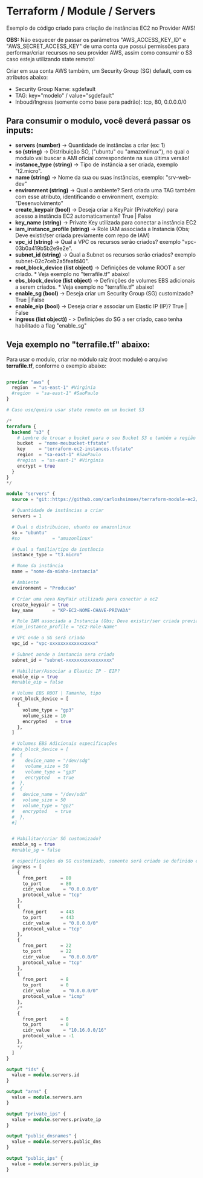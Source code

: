 # Terraform / Module / Servers

Exemplo de código criado para criação de instâncias EC2 no Provider AWS!

**OBS:** Não esquecer de passar os parâmetros "AWS_ACCESS_KEY_ID" e "AWS_SECRET_ACCESS_KEY" de uma conta que possui permissões para performar/criar recursos no seu provider AWS, assim como consumir o S3 caso esteja utilizando state remoto!


Criar em sua conta AWS também, um Security Group (SG) default, com os atributos abaixo:

* Security Group Name: sgdefault
* TAG: key="modelo" / value="sgdefault"
* Inboud/Ingress (somente como base para padrão): tcp, 80, 0.0.0.0/0 


## Para consumir o modulo, você deverá passar os inputs:

* **servers (number)** -> Quantidade de instâncias a criar (ex: 1)
* **so (string)** -> Distribuição SO, ("ubuntu" ou "amazonlinux"), no qual o modulo vai buscar a AMI oficial correspondente na sua última versão!
* **instance_type (string)** -> Tipo de instância a ser criada, exemplo "t2.micro".
* **name (string)** -> Nome da sua ou suas instâncias, exemplo: "srv-web-dev"
* **environment (string)** -> Qual o ambiente? Será criada uma TAG também com esse atributo, identificando o environment, exemplo: "Desenvolvimento"
* **create_keypair (bool)** -> Deseja criar a KeyPair (PrivateKey) para acesso a instância EC2 automaticamente? True | False
* **key_name (string)** -> Private Key utilizada para conectar a instância EC2
* **iam_instance_profile (string)** -> Role IAM associada a Instancia (Obs; Deve existir/ser criada previamente com repo de IAM)
* **vpc_id (string)** -> Qual a VPC os recursos serão criados? exemplo "vpc-03b0a419b5b2e9e2e".
* **subnet_id (string)** -> Qual a Subnet os recursos serão criados? exemplo subnet-02c7ceb2a5feafd40".
* **root_block_device (list object)** -> Definições de volume ROOT a ser criado. * Veja exemplo no "terrafile.tf" abaixo!
* **ebs_block_device (list object)** -> Definições de volumes EBS adicionais a serem criados. * Veja exemplo no "terrafile.tf" abaixo!
* **enable_sg (bool)** -> Deseja criar um Security Group (SG) customizado? True | False
* **enable_eip (bool)** -> Deseja criar e associar um Elastic IP (IP)? True | False
* **ingress (list object))** - > Definições do SG a ser criado, caso tenha habilitado a flag "enable_sg"


## Veja exemplo no "terrafile.tf" abaixo:

Para usar o modulo, criar no módulo raiz (root module) o arquivo **terrafile.tf**, conforme o exemplo abaixo:


```terraform

provider "aws" {
  region  = "us-east-1" #Virginia
  #region  = "sa-east-1" #SaoPaulo
}

# Caso use/queira usar state remoto em um bucket S3

/*
terraform {
  backend "s3" {
    # Lembre de trocar o bucket para o seu Bucket S3 e também a região do Bucket!!
    bucket  = "nome-meubucket-tfstate"
    key     = "terraform-ec2-instances.tfstate"
    region  = "sa-east-1" #SaoPaulo
    #region  = "us-east-1" #Virginia
    encrypt = true
  }
}
*/

module "servers" {
  source = "git::https://github.com/carloshsimoes/terraform-module-ec2//servers"

  # Quantidade de instâncias a criar
  servers = 1

  # Qual o distribuicao, ubuntu ou amazonlinux
  so = "ubuntu"
  #so            = "amazonlinux"

  # Qual a familia/tipo da instância
  instance_type = "t3.micro"

  # Nome da instância
  name = "nome-da-minha-instancia"

  # Ambiente
  environment = "Producao"

  # Criar uma nova KeyPair utilizada para conectar a ec2
  create_keypair = true
  key_name       = "KP-EC2-NOME-CHAVE-PRIVADA"

  # Role IAM associada a Instancia (Obs; Deve existir/ser criada previamente com repo de IAM)
  #iam_instance_profile = "EC2-Role-Name"

  # VPC onde o SG será criado
  vpc_id = "vpc-xxxxxxxxxxxxxxxxx"

  # Subnet aonde a instancia sera criada
  subnet_id = "subnet-xxxxxxxxxxxxxxxxx"

  # Habilitar/Associar a Elastic IP - EIP?
  enable_eip = true
  #enable_eip = false

  # Volume EBS ROOT | Tamanho, tipo
  root_block_device = [
    {
      volume_type = "gp3"
      volume_size = 10
      encrypted   = true
    },
  ]

  # Volumes EBS Adicionais especificações
  #ebs_block_device = [
  #  {
  #    device_name = "/dev/sdg"
  #    volume_size = 50
  #    volume_type = "gp3"
  #    encrypted   = true
  #  },
  #  {
  #   device_name = "/dev/sdh"
  #   volume_size = 50
  #   volume_type = "gp2"
  #   encrypted   = true
  #  },
  #]


  # Habilitar/criar SG customizado?
  enable_sg = true
  #enable_sg = false

  # especificações do SG customizado, somente será criado se definido enable_sg = true
  ingress = [
    {
      from_port     = 80
      to_port       = 80
      cidr_value     = "0.0.0.0/0"
      protocol_value = "tcp"
    },
    {
      from_port     = 443
      to_port       = 443
      cidr_value     = "0.0.0.0/0"
      protocol_value = "tcp"
    },
    {
      from_port     = 22
      to_port       = 22
      cidr_value     = "0.0.0.0/0"
      protocol_value = "tcp"
    },
    {
      from_port     = 8
      to_port       = 0
      cidr_value     = "0.0.0.0/0"
      protocol_value = "icmp"
    },
    /*
    {
      from_port     = 0
      to_port       = 0
      cidr_value     = "10.16.0.0/16"
      protocol_value = -1
    },
    */
  ]
}

output "ids" {
  value = module.servers.id
}

output "arns" {
  value = module.servers.arn
}

output "private_ips" {
  value = module.servers.private_ip
}

output "public_dnsnames" {
  value = module.servers.public_dns
}

output "public_ips" {
  value = module.servers.public_ip
}
```

